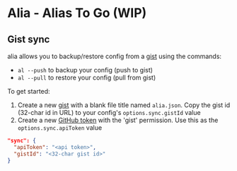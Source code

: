 # Alia - Alias To Go (WIP)

## Gist sync

alia allows you to backup/restore config from a [gist](http://gist.github.com) using the commands:

- `al --push` to backup your config (push to gist)
- `al --pull` to restore your config (pull from gist)

To get started:

1. Create a new [gist](http://gist.github.com) with a blank file title named `alia.json`. Copy the gist id (32-char id in URL) to your config's `options.sync.gistId` value
2. Create a new [GitHub token](https://github.com/settings/tokens) with the 'gist' permission. Use this as the `options.sync.apiToken` value

```json
"sync": {
  "apiToken": "<api token>",
  "gistId": "<32-char gist id>"
}
```

